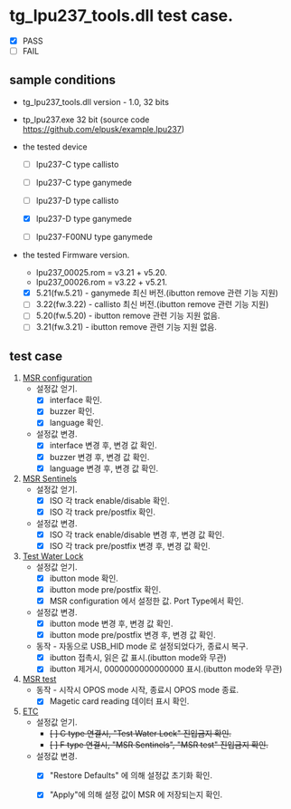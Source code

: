 # tg_lpu237_tools.dll test case.
* [x] PASS
* [ ] FAIL

## sample conditions
* tg_lpu237_tools.dll version - 1.0, 32 bits 
* tp_lpu237.exe 32 bit (source code https://github.com/elpusk/example.lpu237)

* the tested device
  * [ ] lpu237-C type callisto
  * [ ] lpu237-C type ganymede
  * [ ] lpu237-D type callisto
  * [x] lpu237-D type ganymede
  * [ ] lpu237-F00NU type ganymede
  

* the tested Firmware version.
  * lpu237_00025.rom = v3.21 +  v5.20.
  * lpu237_00026.rom = v3.22 +  v5.21.
  * [x] 5.21(fw.5.21) - ganymede 최신 버전.(ibutton remove 관련 기능 지원)
  * [ ] 3.22(fw.3.22) - callisto 최신 버전.(ibutton remove 관련 기능 지원)
  * [ ] 5.20(fw.5.20) - ibutton remove 관련 기능 지원 없음.
  * [ ] 3.21(fw.3.21) - ibutton remove 관련 기능 지원 없음.
  
## test case
1. <u>MSR configuration</u>
    * 설정값 얻기.
      + [x] interface 확인.
      + [x] buzzer 확인.
      + [x] language 확인.
    * 설정값 변경.
      + [x] interface 변경 후, 변경 값 확인.
      + [x] buzzer 변경 후, 변경 값 확인.
      + [x] language 변경 후, 변경 값 확인.
1. <u>MSR Sentinels</u>
    * 설정값 얻기.
      + [x] ISO 각 track enable/disable 확인.
      + [x] ISO 각 track pre/postfix 확인.
    * 설정값 변경.
      + [x] ISO 각 track enable/disable 변경 후, 변경 값 확인.
      + [x] ISO 각 track pre/postfix 변경 후, 변경 값 확인.
1. <u>Test Water Lock</u>
    * 설정값 얻기.
      + [x] ibutton mode 확인.
      + [x] ibutton mode pre/postfix 확인.
      + [x] MSR configuration 에서 설정한 값. Port Type에서 확인. 
    * 설정값 변경.
      + [x] ibutton mode 변경 후, 변경 값 확인.
      + [x] ibutton mode pre/postfix 변경 후, 변경 값 확인.
    * 동작 - 자동으로 USB_HID mode 로 설정되었다가, 종료시 복구.
      + [x] ibutton 접촉시, 읽은 값 표시.(ibutton mode와 무관)
      + [x] ibutton 제거시, 0000000000000000 표시.(ibutton mode와 무관)
1. <u>MSR test</u>
    * 동작 - 시작시 OPOS mode 시작, 종료시 OPOS mode 종료.
      + [x] Magetic card reading 데이터 표시 확인.
1. <u>ETC</u>
    * 설정값 얻기.
      + ~~[ ] C type 연결시, "Test Water Lock" 진입금지 확인.~~
      + ~~[ ] F type 연결시, "MSR Sentinels", "MSR test" 진입금지 확인.~~
    * 설정값 변경.
      + [x] "Restore Defaults" 에 의해 설정값 초기화 확인.
      + [x] "Apply"에 의해 설정 값이 MSR 에 저장되는지 확인.

